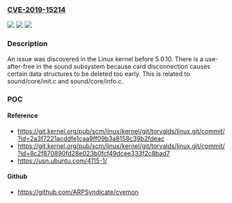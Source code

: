 ### [CVE-2019-15214](https://cve.mitre.org/cgi-bin/cvename.cgi?name=CVE-2019-15214)
![](https://img.shields.io/static/v1?label=Product&message=n%2Fa&color=blue)
![](https://img.shields.io/static/v1?label=Version&message=n%2Fa&color=blue)
![](https://img.shields.io/static/v1?label=Vulnerability&message=n%2Fa&color=brighgreen)

### Description

An issue was discovered in the Linux kernel before 5.0.10. There is a use-after-free in the sound subsystem because card disconnection causes certain data structures to be deleted too early. This is related to sound/core/init.c and sound/core/info.c.

### POC

#### Reference
- https://git.kernel.org/pub/scm/linux/kernel/git/torvalds/linux.git/commit/?id=2a3f7221acddfe1caa9ff09b3a8158c39b2fdeac
- https://git.kernel.org/pub/scm/linux/kernel/git/torvalds/linux.git/commit/?id=8c2f870890fd28e023b0fcf49dcee333f2c8bad7
- https://usn.ubuntu.com/4115-1/

#### Github
- https://github.com/ARPSyndicate/cvemon

